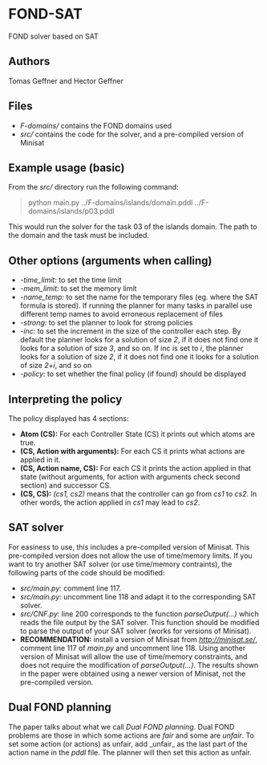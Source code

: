 # FOND-SAT
FOND solver based on SAT

## Authors
Tomas Geffner and Hector Geffner

## Files
- *F-domains/* contains the FOND domains used
- *src/* contains the code for the solver, and a pre-compiled version of Minisat

## Example usage (basic)
From the *src/* directory run the following command:
> python main.py ../F-domains/islands/domain.pddl ../F-domains/islands/p03.pddl

This would run the solver for the task 03 of the islands domain. The path to the domain and the task must be included.

## Other options (arguments when calling)
- *-time_limit:* to set the time limit
- *-mem_limit:*  to set the memory limit
- *-name_temp:* to set the name for the temporary files (eg. where the SAT formula is stored). If running the planner for many tasks in parallel use different temp names to avoid erroneous replacement of files
- *-strong:* to set the planner to look for strong policies
- *-inc:* to set the increment in the size of the controller each step. By default the planner looks for a solution of size *2*, if it does not find one it looks for a solution of size *3*, and so on. If inc is set to *i*, the planner looks for a solution of size *2*, if it does not find one it looks for a solution of size *2+i*, and so on
- *-policy:* to set whether the final policy (if found) should be displayed

## Interpreting the policy
The policy displayed has 4 sections:
- **Atom (CS):** For each Controller State (CS) it prints out which atoms are true.
- **(CS, Action with arguments):** For each CS it prints what actions are applied in it.
- **(CS, Action name, CS):** For each CS it prints the action applied in that state (without arguments, for action with arguments check second section) and successor CS.
- **(CS, CS):** *(cs1, cs2)* means that the controller can go from *cs1* to *cs2*. In other words, the action applied in *cs1* may lead to *cs2*. 

## SAT solver
For easiness to use, this includes a pre-compiled version of Minisat. This pre-compiled version does not allow the use of time/memory limits. If you want to try another SAT solver (or use time/memory contraints), the following parts of the code should be modified:
- *src/main.py:* comment line 117.
- *src/main.py:* uncomment line 118 and adapt it to the corresponding SAT solver.
- *src/CNF.py:* line 200 corresponds to the function *parseOutput(...)* which reads the file output by the SAT solver. This function should be modified to parse the output of your SAT solver (works for versions of Minisat).
- **RECOMMENDATION:** install a version of Minisat from *http://minisat.se/*, comment line 117 of *main.py* and uncomment line 118. Using another version of Minisat will allow the use of time/memory constraints, and does not require the modification of *parseOutput(...)*. The results shown in the paper were obtained using a newer version of Minisat, not the pre-compiled version.

## Dual FOND planning
The paper talks about what we call *Dual FOND planning*. Dual FOND problems are those in which some actions are *fair* and some are *unfair*. To set some action (or actions) as unfair, add \_unfair\_ as the last part of the action name in the *pddl* file. The planner will then set this action as unfair.